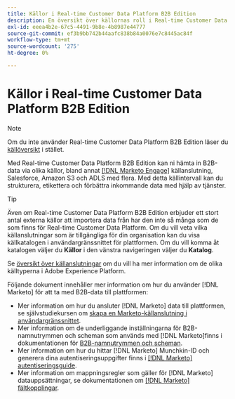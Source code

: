 ```yaml
---
title: Källor i Real-time Customer Data Platform B2B Edition
description: En översikt över källornas roll i Real-time Customer Data Platform B2B Edition.
exl-id: eeea4b2e-67c5-4491-9b8e-4b8987e44777
source-git-commit: ef3b9bb742b44aafc838b84a0076e7c8445ac84f
workflow-type: tm+mt
source-wordcount: '275'
ht-degree: 0%

---
```


# Källor i Real-time Customer Data Platform B2B Edition

>[!NOTE]
>
>Om du inte använder Real-time Customer Data Platform B2B Edition läser du [källöversikt](./sources-overview.md) i stället.

Med Real-time Customer Data Platform B2B Edition kan ni hämta in B2B-data via olika källor, bland annat [[!DNL Marketo Engage]](../../sources/connectors/adobe-applications/marketo/marketo.md) källanslutning, Salesforce, Amazon S3 och ADLS med flera. Med detta källintervall kan du strukturera, etikettera och förbättra inkommande data med hjälp av tjänster.

>[!TIP]
>
>Även om Real-time Customer Data Platform B2B Edition erbjuder ett stort antal externa källor att importera data från har den inte så många som de som finns för Real-time Customer Data Platform. Om du vill veta vilka källanslutningar som är tillgängliga för din organisation kan du visa källkatalogen i användargränssnittet för plattformen. Om du vill komma åt katalogen väljer du **Källor** i den vänstra navigeringen väljer du **Katalog**.

Se [översikt över källanslutningar](../../sources/home.md) om du vill ha mer information om de olika källtyperna i Adobe Experience Platform.

Följande dokument innehåller mer information om hur du använder [!DNL Marketo] för att ta med B2B-data till plattformen:

* Mer information om hur du ansluter [!DNL Marketo] data till plattformen, se självstudiekursen om [skapa en Marketo-källanslutning i användargränssnittet](../../sources/tutorials/ui/create/adobe-applications/marketo.md).
* Mer information om de underliggande inställningarna för B2B-namnutrymmen och scheman som används med [!DNL Marketo]finns i dokumentationen för [B2B-namnutrymmen och scheman](../../sources/connectors/adobe-applications/marketo/marketo-namespaces.md).
* Mer information om hur du hittar [!DNL Marketo] Munchkin-ID och generera dina autentiseringsuppgifter finns i [[!DNL Marketo] autentiseringsguide](../../sources/connectors/adobe-applications/marketo/marketo-auth.md).
* Mer information om mappningsregler som gäller för [!DNL Marketo] datauppsättningar, se dokumentationen om [[!DNL Marketo] fältkopplingar](../../sources/connectors/adobe-applications//mapping/marketo.md).
